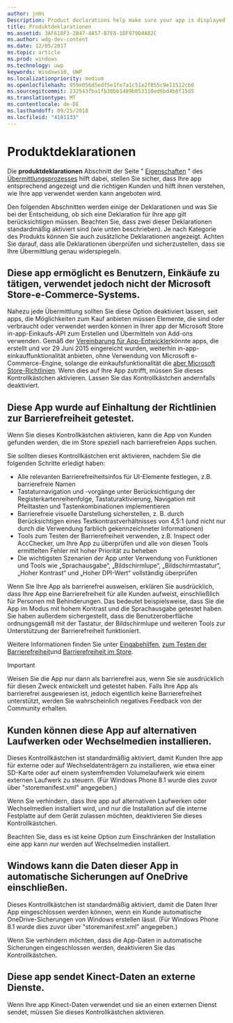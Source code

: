 ```yaml
---
author: jnHs
Description: Product declarations help make sure your app is displayed appropriately in the Microsoft Store and offered to the right set of customers.
title: Produktdeklarationen
ms.assetid: 3AF618F3-2B47-4A57-B7E8-1DF979D4A82C
ms.author: wdg-dev-content
ms.date: 12/05/2017
ms.topic: article
ms.prod: windows
ms.technology: uwp
keywords: Windows10, UWP
ms.localizationpriority: medium
ms.openlocfilehash: 959e056d5edf5e1fe7a1c51a2f855c9e11512cb0
ms.sourcegitcommit: 232543fba1fb30bb1489b053310ed6bd4b8f15d5
ms.translationtype: MT
ms.contentlocale: de-DE
ms.lasthandoff: 09/25/2018
ms.locfileid: "4181133"
---
```

# <a name="product-declarations"></a>Produktdeklarationen

Die **produktdeklarationen** Abschnitt der Seite " [Eigenschaften](enter-app-properties.md) " des [Übermittlungsprozesses](app-submissions.md) hilft dabei, stellen Sie sicher, dass Ihre app entsprechend angezeigt und die richtigen Kunden und hilft ihnen verstehen, wie Ihre app verwendet werden kann angeboten wird.

Den folgenden Abschnitten werden einige der Deklarationen und was Sie bei der Entscheidung, ob sich eine Deklaration für Ihre app gilt berücksichtigen müssen. Beachten Sie, dass zwei dieser Deklarationen standardmäßig aktiviert sind (wie unten beschrieben). Je nach Kategorie des Produkts können Sie auch zusätzliche Deklarationen angezeigt. Achten Sie darauf, dass alle Deklarationen überprüfen und sicherzustellen, dass sie Ihre Übermittlung genau widerspiegeln.

## <a name="this-app-allows-users-to-make-purchases-but-does-not-use-the-microsoft-store-commerce-system"></a>Diese app ermöglicht es Benutzern, Einkäufe zu tätigen, verwendet jedoch nicht der Microsoft Store-e-Commerce-Systems.

Nahezu jede Übermittlung sollten Sie diese Option deaktiviert lassen, seit apps, die Möglichkeiten zum Kauf anbieten müssen Elemente, die sind oder verbraucht oder verwendet werden können in Ihrer app der Microsoft Store in-app-Einkaufs-API zum Erstellen und Übermitteln von Add-ons verwenden. Gemäß der [Vereinbarung für App-Entwickler](https://docs.microsoft.com/legal/windows/agreements/app-developer-agreement)könnte apps, die erstellt und vor 29 Juni 2015 eingereicht wurden, weiterhin in-app-einkauffunktionalität anbieten, ohne Verwendung von Microsoft e-Commerce-Engine, solange die einkaufsfunktionalität die [aber Microsoft Store-Richtlinien](https://docs.microsoft.com/legal/windows/agreements/store-policies#108-financial-transactions). Wenn dies auf Ihre App zutrifft, müssen Sie dieses Kontrollkästchen aktivieren. Lassen Sie das Kontrollkästchen andernfalls deaktiviert.

## <a name="this-app-has-been-tested-to-meet-accessibility-guidelines"></a>Diese App wurde auf Einhaltung der Richtlinien zur Barrierefreiheit getestet.

Wenn Sie dieses Kontrollkästchen aktivieren, kann die App von Kunden gefunden werden, die im Store speziell nach barrierefreien Apps suchen.

Sie sollten dieses Kontrollkästchen erst aktivieren, nachdem Sie die folgenden Schritte erledigt haben:

-   Alle relevanten Barrierefreiheitsinfos für UI-Elemente festlegen, z.B. barrierefreie Namen
-   Tastaturnavigation und -vorgänge unter Berücksichtigung der Registerkartenreihenfolge, Tastaturaktivierung, Navigation mit Pfeiltasten und Tastenkombinationen implementieren
-   Barrierefreie visuelle Darstellung sicherstellen, z. B. durch Berücksichtigen eines Textkontrastverhältnisses von 4,5:1 (und nicht nur durch die Verwendung farblich gekennzeichneter Informationen)
-   Tools zum Testen der Barrierefreiheit verwenden, z.B. Inspect oder AccChecker, um Ihre App zu überprüfen und alle von diesen Tools ermittelten Fehler mit hoher Priorität zu beheben
-   Die wichtigsten Szenarien der App unter Verwendung von Funktionen und Tools wie „Sprachausgabe“, „Bildschirmlupe“, „Bildschirmtastatur“, „Hoher Kontrast“ und „Hoher DPI-Wert“ vollständig überprüfen

Wenn Sie Ihre App als barrierefrei ausweisen, erklären Sie ausdrücklich, dass Ihre App eine Barrierefreiheit für alle Kunden aufweist, einschließlich für Personen mit Behinderungen. Das bedeutet beispielsweise, dass Sie die App im Modus mit hohem Kontrast und die Sprachausgabe getestet haben. Sie haben außerdem sichergestellt, dass die Benutzeroberfläche ordnungsgemäß mit der Tastatur, der Bildschirmlupe und weiteren Tools zur Unterstützung der Barrierefreiheit funktioniert.

Weitere Informationen finden Sie unter [Eingabehilfen](../design/accessibility/accessibility.md), [zum Testen der Barrierefreiheit](../design/accessibility/accessibility-testing.md)und [Barrierefreiheit im Store](../design/accessibility/accessibility-in-the-store.md).

> [!IMPORTANT]
> Weisen Sie die App nur dann als barrierefrei aus, wenn Sie sie ausdrücklich für diesen Zweck entwickelt und getestet haben. Falls Ihre App als barrierefrei ausgewiesen ist, jedoch eigentlich keine Barrierefreiheit unterstützt, werden Sie wahrscheinlich negatives Feedback von der Community erhalten.

## <a name="customers-can-install-this-app-to-alternate-drives-or-removable-storage"></a>Kunden können diese App auf alternativen Laufwerken oder Wechselmedien installieren.

Dieses Kontrollkästchen ist standardmäßig aktiviert, damit Kunden Ihre app für externe oder auf Wechseldatenträgern zu installieren, wie etwa einer SD-Karte oder auf einem systemfremden Volumelaufwerk wie einem externen Laufwerk zu steuern. (Für Windows Phone 8.1 wurde dies zuvor über "storemanifest.xml" angegeben.)

Wenn Sie verhindern, dass Ihre app auf alternativen Laufwerken oder Wechselmedien installiert wird, und nur die Installation auf die interne Festplatte auf dem Gerät zulassen möchten, deaktivieren Sie dieses Kontrollkästchen.

Beachten Sie, dass es ist keine Option zum Einschränken der Installation eine app kann *nur* werden auf Wechselmedien installiert.


## <a name="windows-can-include-this-apps-data-in-automatic-backups-to-onedrive"></a>Windows kann die Daten dieser App in automatische Sicherungen auf OneDrive einschließen.

Dieses Kontrollkästchen ist standardmäßig aktiviert, damit die Daten Ihrer App eingeschlossen werden können, wenn ein Kunde automatische OneDrive-Sicherungen von Windows erstellen lässt. (Für Windows Phone 8.1 wurde dies zuvor über "storemanifest.xml" angegeben.)

Wenn Sie verhindern möchten, dass die App-Daten in automatische Sicherungen eingeschlossen werden, deaktivieren Sie das Kontrollkästchen.


## <a name="this-app-sends-kinect-data-to-external-services"></a>Diese app sendet Kinect-Daten an externe Dienste. 

Wenn Ihre app Kinect-Daten verwendet und sie an einen externen Dienst sendet, müssen Sie dieses Kontrollkästchen aktivieren.



 

 

 




